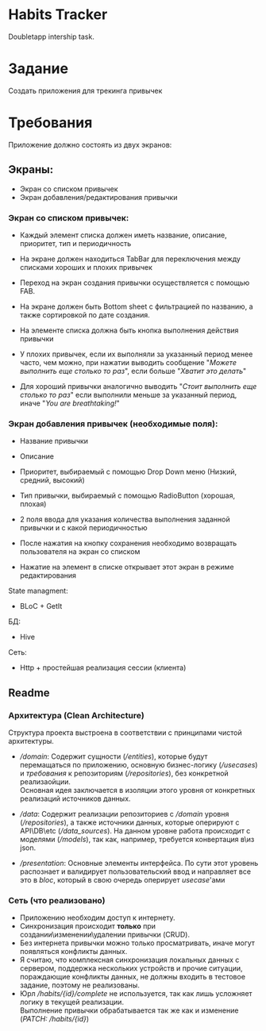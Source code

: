 # Habits Tracker

Doubletapp intership task.

# Задание
Создать приложения для трекинга привычек

# Требования

Приложение должно состоять из двух экранов:

## Экраны:
  - Экран со списком привычек
  - Экран добавления/редактирования привычки

### Экран со списком привычек:
  - Каждый элемент списка должен иметь название, описание, приоритет, тип и периодичность

  - На экране должен находиться TabBar для переключения между списками хороших и плохих привычек

  - Переход на экран создания привычки осуществляется с помощью FAB.

  - На экране должен быть Bottom sheet с фильтрацией по названию, а также сортировкой по дате создания.

  - На элементе списка должна быть кнопка выполнения действия привычки

  - У плохих привычек, если их выполняли за указанный период менее часто, чем можно, при нажатии выводить сообщение "*Можете выполнить еще столько то раз*", если больше "*Хватит это делать*"

  - Для хороший привычки аналогично выводить "*Стоит выполнить еще столько то раз*" если выполнили меньше за указанный период, иначе "*You are breathtaking!*"

### Экран добавления привычек (необходимые поля):
  - Название привычки
  
  - Описание

  - Приоритет, выбираемый с помощью Drop Down меню (Низкий, средний, высокий)

  - Тип привычки, выбираемый с помощью RadioButton (хорошая, плохая)

  - 2 поля ввода для указания количества выполнения заданной привычки и с какой периодичностью
  
  - После нажатия на кнопку сохранения необходимо возвращать пользователя на экран со списком

  - Нажатие на элемент в списке открывает этот экран в режиме редактирования

State managment:
  - BLoC + GetIt

БД:
  - Hive

Сеть:
  - Http + простейшая реализация сессии (клиента)
  
## Readme
### Архитектура (Clean Architecture)
Структура проекта выстроена в соответствии с принципами чистой архитектуры.

  - */domain*: Содержит сущности (*/entities*), которые будут перемащаться по приложению, основную бизнес-логику (*/usecases*) и *требования* к репозиториям (*/repositories*), без конкретной реализаойции.  
  Основная идея заключается в изоляции этого уровня от конкретных реализаций источников данных.
  
  - */data*: Содержит реализации репозиториев с */domain* уровня (*/repositories*), а также источники данных, которые оперируют с API\DB\etc (*/data_sources*). На данном уровне работа происходит с моделями (*/models*), так как, например, требуется конвертация в\из json.

  - */presentation*: Основные элементы интерфейса. По сути этот уровень распознает и валидирует пользовательский ввод и направляет все это в *bloc*, который в свою очередь оперирует *usecase*'ами

### Сеть (что реализовано)
- Приложению необходим доступ к интернету.
- Синхронизация происходит **только** при создании\изменении\удалении привычки (CRUD).
- Без интернета привычки можно только просматривать, иначе могут появляться конфликты данных.
- Я считаю, что комплексная синхронизация локальных данных с сервером, поддержка нескольких устройств и прочие ситуации, пораждающие конфликты данных, не должны входить в тестовое задание, поэтому не реализованы.
- Юрл */habits/{id}/complete* не используется, так как лишь усложняет логику в текущей реализации.  
Выполнение привычки обрабатывается так же как и изменение (*PATCH: /habits/{id}*)